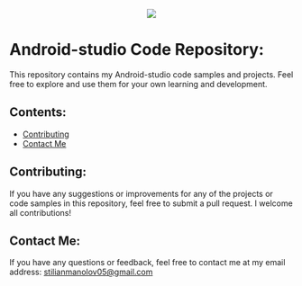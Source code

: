 <p align="center">
    <img src="https://img.shields.io/badge/IDE-Android%20Studio-green?style=flat-square">
</p>

# Android-studio Code Repository:

This repository contains my Android-studio code samples and projects. Feel free to explore and use them for your own learning and development.

## Contents:

- [Contributing](#contributing)
- [Contact Me](#contact-me)

## Contributing:

If you have any suggestions or improvements for any of the projects or code samples in this repository, feel free to submit a pull request. I welcome all contributions!

## Contact Me:

If you have any questions or feedback, feel free to contact me at my email address: stilianmanolov05@gmail.com

